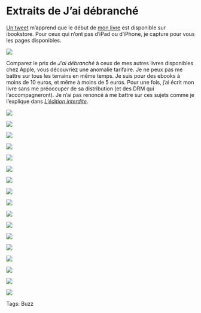 # Extraits de J’ai débranché

[Un tweet](https://twitter.com/#!/denisjph/status/151304881188249600) m’apprend que le début de [mon livre](http://blog.tcrouzet.com/jai-debranche/) est disponible sur ibookstore. Pour ceux qui n’ont pas d’iPad ou d’iPhone, je capture pour vous les pages disponibles.

![](http://blog.tcrouzet.comhttps://tcrouzet.com/images_tc/2011/12/photo.png)

Comparez le prix de *J’ai débranché* à ceux de mes autres livres disponibles chez Apple, vous découvriez une anomalie tarifaire. Je ne peux pas me battre sur tous les terrains en même temps. Je suis pour des ebooks à moins de 10 euros, et même à moins de 5 euros. Pour une fois, j’ai écrit mon livre sans me préoccuper de sa distribution (et des DRM qui l’accompagneront). Je n’ai pas renoncé à me battre sur ces sujets comme je l’explique dans [*L’édition interdite*](http://blog.tcrouzet.com/edition-interdite/).

![](http://blog.tcrouzet.comhttps://tcrouzet.com/images_tc/2011/12/photo1.png)

![](http://blog.tcrouzet.comhttps://tcrouzet.com/images_tc/2011/12/photo2.png)

![](http://blog.tcrouzet.comhttps://tcrouzet.com/images_tc/2011/12/photo3.png)

![](http://blog.tcrouzet.comhttps://tcrouzet.com/images_tc/2011/12/photo4.png)

![](http://blog.tcrouzet.comhttps://tcrouzet.com/images_tc/2011/12/photo5.png)

![](http://blog.tcrouzet.comhttps://tcrouzet.com/images_tc/2011/12/photo6.png)

![](http://blog.tcrouzet.comhttps://tcrouzet.com/images_tc/2011/12/photo7.png)

![](http://blog.tcrouzet.comhttps://tcrouzet.com/images_tc/2011/12/photo8.png)

![](http://blog.tcrouzet.comhttps://tcrouzet.com/images_tc/2011/12/photo9.png)

![](http://blog.tcrouzet.comhttps://tcrouzet.com/images_tc/2011/12/photo10.png)

![](http://blog.tcrouzet.comhttps://tcrouzet.com/images_tc/2011/12/photo11.png)

![](http://blog.tcrouzet.comhttps://tcrouzet.com/images_tc/2011/12/photo12.png)

![](http://blog.tcrouzet.comhttps://tcrouzet.com/images_tc/2011/12/photo13.png)

![](http://blog.tcrouzet.comhttps://tcrouzet.com/images_tc/2011/12/photo14.png)

![](http://blog.tcrouzet.comhttps://tcrouzet.com/images_tc/2011/12/photo15.png)

![](http://blog.tcrouzet.comhttps://tcrouzet.com/images_tc/2011/12/photo16.png)

![](http://blog.tcrouzet.comhttps://tcrouzet.com/images_tc/2011/12/photo17.png)



Tags: Buzz